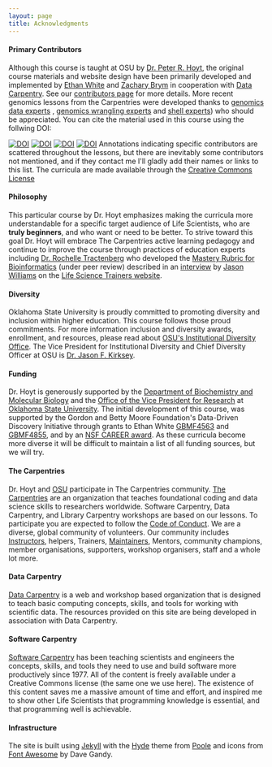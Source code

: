 ```yaml
---
layout: page
title: Acknowledgments
---
```


#### Primary Contributors

Although this course is taught at OSU by [Dr. Peter R. Hoyt](http://biochemistry.okstate.edu/faculty/dr.-peter-hoyt-1), the original course materials and website 
design have been primarily developed and
implemented by [Ethan White](http://ethanwhite.org) and [Zachary Brym](http://zackbrym.weecology.org/) in cooperation with [Data Carpentry](https://datacarpentry.org/). See our [contributors page](https://github.com/datacarpentry/semester-biology/graphs/contributors) for more 
details. More recent genomics lessons from the Carpentries were developed thanks to 
[genomics data experts](https://github.com/datacarpentry/organization-genomics/graphs/contributors) 
, [genomics wrangling experts](https://github.com/datacarpentry/wrangling-genomics/graphs/contributors) 
and [shell experts](https://github.com/datacarpentry/shell-genomics/graphs/contributors)) who should 
be appreciated. You can cite the material used in this course using the follwing DOI:

[![DOI](https://zenodo.org/badge/DOI/10.5281/zenodo.3260609.svg)](https://doi.org/10.5281/zenodo.3260609)
[![DOI](https://zenodo.org/badge/DOI/10.5281/zenodo.3260560.svg)](https://doi.org/10.5281/zenodo.3260560)
[![DOI](https://zenodo.org/badge/DOI/10.5281/zenodo.3260317.svg)](https://doi.org/10.5281/zenodo.3260317)
[![DOI](https://zenodo.org/badge/DOI/10.5281/zenodo.3260309.svg)](https://doi.org/10.5281/zenodo.3260309)
Annotations indicating specific contributors are scattered throughout the 
lessons, but there are inevitably some contributors not mentioned, and if they contact me 
I'll gladly add their names or links to this list. The curricula are made available through 
the [Creative Commons License](http://creativecommons.org/licenses/by/4.0/)

#### Philosophy

This particular course by Dr. Hoyt emphasizes making the curricula more 
understandable for a specific target
audience of Life Scientists, who are
**truly beginners**, and who want or need
to be better. To strive toward this 
goal Dr. Hoyt will embrace The Carpentries active learning pedagogy and continue to
improve the course through practices of education experts including 
[Dr. Rochelle Tractenberg](https://cbpr.georgetown.edu/rochelle_tractenberg/#)
who developed the [Mastery Rubric for Bioinformatics](https://www.biorxiv.org/content/10.1101/655456v1) (under peer review) 
described in an [interview](https://lifescitrainers.org/2019/06/25/bioinformatics-mastery-rubric-interview-with-rochelle-tractenberg/)
by [Jason Williams](https://www.linkedin.com/in/jason-williams-52847233) on the 
[Life Science Trainers website](https://lifescitrainers.org).
 
#### Diversity
Oklahoma State University is proudly committed to promoting diversity and 
inclusion within higher education. This course follows those proud commitments. 
For more information inclusion and diversity awards, enrollment, and resources, 
please read about [OSU's Institutional Diversity Office](https://diversity.okstate.edu/).
The Vice President for Institutional Diversity and Chief Diversity Officer at OSU 
is [Dr. Jason F. Kirksey](https://diversity.okstate.edu/dr-jason-f-kirksey). 

#### Funding

Dr. Hoyt is generously supported by the 
[Department of Biochemistry and Molecular Biology](http://biochemistry.okstate.edu/) and 
the [Office of the Vice President for Research](https://research.okstate.edu/) at 
[Oklahoma State University](https://go.okstate.edu/). 
The initial development of this course, was supported by the Gordon
and Betty Moore Foundation's Data-Driven Discovery Initiative through grants
to Ethan White [GBMF4563](https://www.moore.org/grants/list/GBMF4563) and [GBMF4855](https://www.moore.org/grants/list/GBMF4855), and by an [NSF CAREER award](http://nsf.gov/awardsearch/showAward?AWD_ID=0953694). 
As these curricula become more diverse it will be difficult to maintain a 
list of all funding sources, but we will try. 

#### The Carpentries

Dr. Hoyt and [OSU](http://info.library.okstate.edu/c.php?g=902101) participate in The Carpentries community. 
[The Carpentries](https://carpentries.org/) are an organization that teaches foundational 
coding and data science skills to researchers worldwide. Software Carpentry, 
Data Carpentry, and Library Carpentry workshops are based on our lessons. 
To participate you are expected to follow the [Code of Conduct](http://docs.carpentries.org/topic_folders/policies/code-of-conduct.html). 
We are a diverse, global community of volunteers. Our community includes 
[Instructors](https://carpentries.org/instructors/), helpers, Trainers, 
[Maintainers](https://carpentries.org/maintainers/), Mentors, community champions, 
member organisations, supporters, workshop organisers, staff and a whole lot more.

#### Data Carpentry

[Data Carpentry](http://datacarpentry.org/) is a web and workshop based organization 
that is designed to teach basic computing concepts, skills, and tools for working 
with scientific data. The resources provided on this site are being developed 
in association with Data Carpentry.

#### Software Carpentry

[Software Carpentry](http://software-carpentry.org) has been teaching scientists and engineers the concepts, skills, 
and tools they need to use and build software more productively since 1977. All 
of the content is freely available under a Creative Commons license (the same 
one we use here). The existence of this content saves me a massive 
amount of time and effort, and inspired me to show other Life Scientists that 
programming knowledge is essential, and that programming well is achievable.

#### Infrastructure

The site is built using [Jekyll](http://jekyllrb.com/) with the [Hyde](http://hyde.getpoole.com/) theme from [Poole](http://getpoole.com/) 
and icons from [Font Awesome](http://fontawesome.io) by Dave Gandy.
